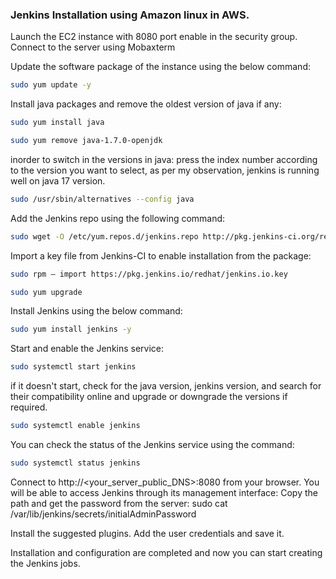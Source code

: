 ### Jenkins Installation using Amazon linux in AWS.

Launch the EC2 instance with 8080 port enable in the security group.
Connect to the server using Mobaxterm

Update the software package of the instance using the below command:
```bash
sudo yum update -y
```

Install java packages and remove the oldest version of java if any:
```bash
sudo yum install java
```
```bash
sudo yum remove java-1.7.0-openjdk
```

inorder to switch in the versions in java:
press the index number according to the version you want to select, as per my observation, jenkins is running well on java 17 version.
```bash
sudo /usr/sbin/alternatives --config java
```
Add the Jenkins repo using the following command:
```bash
sudo wget -O /etc/yum.repos.d/jenkins.repo http://pkg.jenkins-ci.org/redhat/jenkins.repo
```

Import a key file from Jenkins-CI to enable installation from the package:
```bash
sudo rpm — import https://pkg.jenkins.io/redhat/jenkins.io.key
```
```bash
sudo yum upgrade
```

Install Jenkins using the below command:
```bash
sudo yum install jenkins -y
```

Start and enable the Jenkins service:
```bash
sudo systemctl start jenkins
```
if it doesn't start, check for the java version, jenkins version, and search for their compatibility online and upgrade or downgrade the versions if required.
```bash
sudo systemctl enable jenkins
````

You can check the status of the Jenkins service using the command:
```bash
sudo systemctl status jenkins
```
Connect to http://<your_server_public_DNS>:8080 from your browser. You will be able to access Jenkins through its management interface:
Copy the path and get the password from the server:
sudo cat /var/lib/jenkins/secrets/initialAdminPassword

Install the suggested plugins.
Add the user credentials and save it.

Installation and configuration are completed and now you can start creating the Jenkins jobs.

